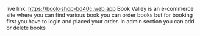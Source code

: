 live link: https://book-shop-bd40c.web.app
Book Valley is an e-commerce site where you can find various book 
you can order books but for booking first you have to login and placed your order.
in admin section you can add or delete books 